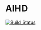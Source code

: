 # AIHD
[![Build Status](https://travis-ci.org//IntelliSOFT-Consulting/AIHD.svg?branch=master)](https://travis-ci.org//IntelliSOFT-Consulting/AIHD) 